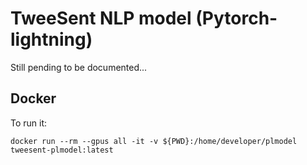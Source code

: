 # TweeSent NLP model (Pytorch-lightning)

Still pending to be documented...

## Docker

To run it:

    docker run --rm --gpus all -it -v ${PWD}:/home/developer/plmodel tweesent-plmodel:latest
